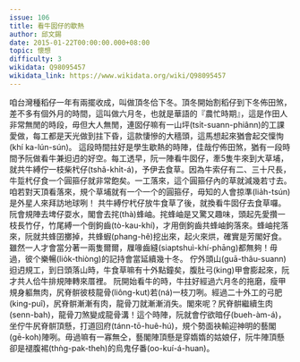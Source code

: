 ```yaml
---
issue: 106
title: 看牛囡仔的歇熱
author: 邱文錫
date: 2015-01-22T00:00:00.000+08:00
topic: 懷想
difficulty: 3
wikidata: Q98095457
wikidata_link: https://www.wikidata.org/wiki/Q98095457
---
```

咱台灣種稻仔一年有兩擺收成，叫做頂冬佮下冬。頂冬開始割稻仔到下冬佈田煞，差不多有個外月的時間，這叫做六月冬，也就是華語的『農忙時期』，這是作田人非常無閒的時段，毋但大人無閒，連囡仔嘛有一山坪(tsı̍t-suann-phiânn)的工課愛做，每工都是天光做到拄下昏，這款悽慘的大穡頭，這馬想起來猶會起交懍恂(khí ka-lún-sún)。
這段時間拄好是學生歇熱的時陣，佳哉佇佈田煞，猶有一段時間予阮做看牛兼𨑨迌的好空。每工透早，阮一陣看牛囡仔，牽5隻牛來到大草埔，就共牛縛佇一枝柴杙仔(tshâ-khı̍t-á)，予伊去食草。因為牛索仔有二、三十尺長，牛踅杙仔食一个圓箍仔就非常飽矣。一工落來，這个圓箍仔內的草就減幾若寸去。咱若對天頂看落來，規个草埔就有一个一个的圓箍仔，毋知的人會掠準(lia̍h-tsún)是外星人來拜訪地球咧！
共牛縛佇杙仔放牛食草了後，就換看牛囡仔去食草囉。阮會規陣去埤仔耍水，閣會去挓(thà)蜂岫。挓蜂岫是又驚又趣味，頭起先愛攢一枝長竹仔，竹尾縛一个倒鉤齒(tò-kau-khí)，才用倒鉤齒共蜂岫鉤落來。蜂岫挓落來，阮就共蜂囝擲掉，共蜂蝦(phang-hê)挖出來，起火來烘，確實是芳閣好食。雖然一人才會當分著一兩隻爾爾，屧喙齒縫(siaptshuì-khí-phāng)都無夠！毋過，彼个樂暢(lio̍k-thiòng)的記持會當延續幾十冬。
佇外頭山(guā-thâu-suann)𨑨迌規工，到日頭落山時，牛食草嘛有十外點鐘矣，腹肚弓(king)甲會膨起來，阮才共人佮牛排規陣轉來厝裡。
阮開始看牛的時，牛拄好經過六月冬的拖磨，瘦甲規身軀無肉，尻脊骿彼枝龍骨(liông-kut)若(ná)一枝刀咧。經過二十外工的弓肥(king-puî)，尻脊骿漸漸有肉，龍骨刀就漸漸消失。閣來呢？尻脊骿繼續生肉(senn-bah)，龍骨刀煞變成龍骨溝！這个時陣，阮就會佇欲暗仔(bueh-àm-á)，坐佇牛尻脊骿頂懸，打道回府(tánn-tō-huê-hú)，規个勢面袂輸迎神明的藝閣(gē-koh)陣咧。毋過嘛有一寡無仝，藝閣陣頂懸是穿媠媠的姑娘仔，阮牛陣頂懸卻是褪腹裼(thǹg-pak-theh)的烏鬼仔番(oo-kuí-á-huan)。